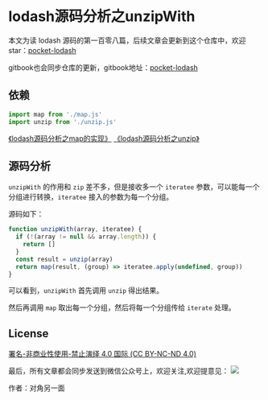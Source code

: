 # lodash源码分析之unzipWith

本文为读 lodash 源码的第一百零八篇，后续文章会更新到这个仓库中，欢迎 star：[pocket-lodash](https://github.com/yeyuqiudeng/pocket-lodash)

gitbook也会同步仓库的更新，gitbook地址：[pocket-lodash](https://www.gitbook.com/book/yeyuqiudeng/pocket-lodash/details)

## 依赖

```javascript
import map from './map.js'
import unzip from './unzip.js'
```
[《lodash源码分析之map的实现》](map.md)
[《lodash源码分析之unzip》](unzip.md)

## 源码分析

`unzipWith` 的作用和 `zip` 差不多，但是接收多一个 `iteratee` 参数，可以能每一个分组进行转换，`iteratee` 接入的参数为每一个分组。

源码如下：

```javascript
function unzipWith(array, iteratee) {
  if (!(array != null && array.length)) {
    return []
  }
  const result = unzip(array)
  return map(result, (group) => iteratee.apply(undefined, group))
}
```

可以看到，`unzipWith` 首先调用 `unzip` 得出结果。

然后再调用 `map` 取出每一个分组，然后将每一个分组传给 `iterate` 处理。

## License

[署名-非商业性使用-禁止演绎 4.0 国际 (CC BY-NC-ND 4.0)](http://creativecommons.org/licenses/by-nc-nd/4.0/)

最后，所有文章都会同步发送到微信公众号上，欢迎关注,欢迎提意见：  ![](https://raw.githubusercontent.com/yeyuqiudeng/resource/master/images/qrcode_front-end-article.jpg) 

作者：对角另一面 